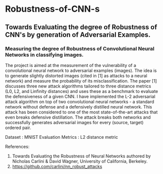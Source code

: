 # Robustness-of-CNN-s
## Towards Evaluating the degree of Robustness of CNN's by generation of Adversarial Examples. 

### Measuring the degree of Robustness of Convolutional Neural Networks in classifying images.

<p> The project is aimed at the measurement of the vulnerability of a convolutional neural network to adversarial examples (images). The idea is to generate slightly distorted images (cited in [1] as attacks to a neural network) and measure the probability of its misclassification. The paper [1] discusses three new attack algorithms tailored to three distance metrics (L0, L2, and Linfinity distances) and uses these as a benchmark to evaluate the defensiveness of a given CNN. I have implemented the L-2 adversarial attack algorithm on top of two convolutional neural networks - a standard network without defense and a defensively distilled neural network. This attack has been considered to one of the most state-of-the-art attacks that even breaks defensive distillation. The attack breaks both networks and successfully generates adversarial images for every (source, target) ordered pair. </p>

Dataset​ : MNIST
Evaluation Metrics​ : L2 distance metric

References:
1. Towards Evaluating the Robustness of Neural Networks authored by Nicholas Carlini & David Wagner, University of California, Berkeley.
2. https://github.com/carlini/nn_robust_attacks
